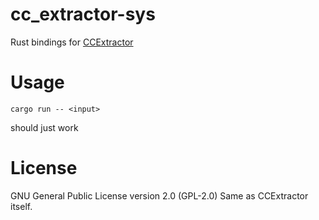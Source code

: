 # cc_extractor-sys

Rust bindings for [CCExtractor](https://github.com/CCExtractor/ccextractor)

# Usage

```
cargo run -- <input>
```
should just work

# License

GNU General Public License version 2.0 (GPL-2.0)
Same as CCExtractor itself.
